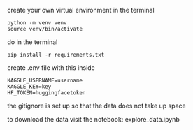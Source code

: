 create your own virtual environment in the terminal

```
python -m venv venv
source venv/bin/activate 
```

do in the terminal
```
pip install -r requirements.txt
```

create .env file with this inside
```
KAGGLE_USERNAME=username
KAGGLE_KEY=key
HF_TOKEN=huggingfacetoken
```
the gitignore is set up so that the data does not take up space 

to download the data visit the notebook: explore_data.ipynb
